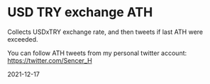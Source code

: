 # USD TRY exchange ATH

Collects USDxTRY exchange rate, and then tweets if last ATH were exceeded.

You can follow ATH tweets from my personal twitter account: https://twitter.com/Sencer_H

2021-12-17